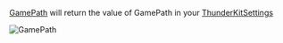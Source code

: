 [GamePath](assetlink://Packages/com.passivepicasso.thunderkit/Editor/Core/Paths/Components/GamePath.cs) will return the value of GamePath in your [ThunderKitSettings](menulink://Tools/ThunderKit/Settings)

![GamePath](Packages/com.passivepicasso.thunderkit/Documentation/graphics/PathComponents/GamePath.png)
